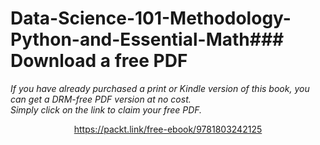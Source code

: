 # Data-Science-101-Methodology-Python-and-Essential-Math### Download a free PDF

 <i>If you have already purchased a print or Kindle version of this book, you can get a DRM-free PDF version at no cost.<br>Simply click on the link to claim your free PDF.</i>
<p align="center"> <a href="https://packt.link/free-ebook/9781803242125">https://packt.link/free-ebook/9781803242125 </a> </p>
